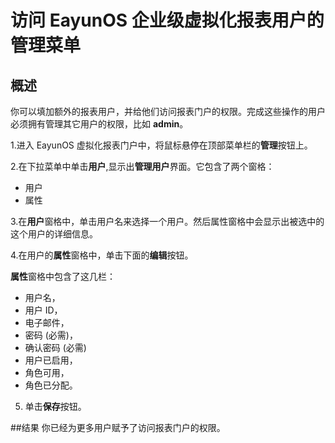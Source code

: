 # 访问 EayunOS 企业级虚拟化报表用户的管理菜单
## 概述
你可以填加额外的报表用户，并给他们访问报表门户的权限。完成这些操作的用户必须拥有管理其它用户的权限，比如 **admin**。

1.进入 EayunOS 虚拟化报表门户中，将鼠标悬停在顶部菜单栏的**管理**按钮上。

2.在下拉菜单中单击**用户**,显示出**管理用户**界面。它包含了两个窗格：

* 用户
* 属性

3.在**用户**窗格中，单击用户名来选择一个用户。然后属性窗格中会显示出被选中的这个用户的详细信息。

4.在用户的**属性**窗格中，单击下面的**编辑**按钮。

**属性**窗格中包含了这几栏：
* 用户名，
* 用户 ID，
* 电子邮件，
* 密码 (必需)，
* 确认密码 (必需)
* 用户已启用，
* 角色可用，
* 角色已分配。
5. 单击**保存**按钮。

##结果
你已经为更多用户赋予了访问报表门户的权限。
